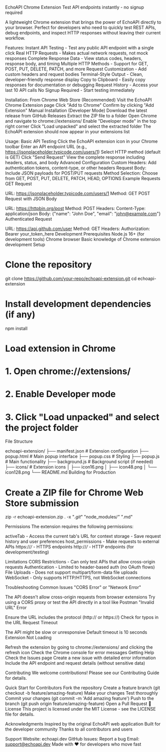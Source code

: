 EchoAPI Chrome Extension
Test API endpoints instantly - no signup required

A lightweight Chrome extension that brings the power of EchoAPI directly to your browser. Perfect for developers who need to quickly test REST APIs, debug endpoints, and inspect HTTP responses without leaving their current workflow.

 Features:
Instant API Testing - Test any public API endpoint with a single click
Real HTTP Requests - Makes actual network requests, not mock responses
Complete Response Data - View status codes, headers, response body, and timing
Multiple HTTP Methods - Support for GET, POST, PUT, DELETE, PATCH, and more
Request Customization - Add custom headers and request bodies
Terminal-Style Output - Clean, developer-friendly response display
Copy to Clipboard - Easily copy responses for documentation or debugging
Request History - Access your last 10 API calls
No Signup Required - Start testing immediately

 Installation:
From Chrome Web Store (Recommended)
Visit the EchoAPI Chrome Extension page
Click "Add to Chrome"
Confirm by clicking "Add Extension"
Manual Installation (Developer Mode)
Download the latest release from GitHub Releases
Extract the ZIP file to a folder
Open Chrome and navigate to chrome://extensions/
Enable "Developer mode" in the top right corner
Click "Load unpacked" and select the extracted folder
The EchoAPI extension should now appear in your extensions list

 Usage:
Basic API Testing
Click the EchoAPI extension icon in your Chrome toolbar
Enter an API endpoint URL (e.g., https://jsonplaceholder.typicode.com/users/1)
Select HTTP method (default is GET)
Click "Send Request"
View the complete response including headers, status, and body
Advanced Configuration
Custom Headers: Add authentication tokens, content-type, or other headers
Request Body: Include JSON payloads for POST/PUT requests
Method Selection: Choose from GET, POST, PUT, DELETE, PATCH, HEAD, OPTIONS
Example Requests
GET Request

URL: https://jsonplaceholder.typicode.com/users/1
Method: GET
POST Request with JSON Body

URL: https://httpbin.org/post
Method: POST
Headers: Content-Type: application/json
Body: {"name": "John Doe", "email": "john@example.com"}
Authenticated Request

URL: https://api.github.com/user
Method: GET
Headers: Authorization: Bearer your_token_here
 Development
Prerequisites
Node.js 16+ (for development tools)
Chrome browser
Basic knowledge of Chrome extension development
Setup

# Clone the repository
git clone https://github.com/your-repo/echoapi-extension.git
cd echoapi-extension

# Install development dependencies (if any)
npm install

# Load extension in Chrome
# 1. Open chrome://extensions/
# 2. Enable Developer mode
# 3. Click "Load unpacked" and select the project folder
File Structure

echoapi-extension/
├── manifest.json          # Extension configuration
├── popup.html            # Main popup interface
├── popup.css             # Styling
├── popup.js              # Main functionality
├── background.js         # Background script (if needed)
├── icons/                # Extension icons
│   ├── icon16.png
│   ├── icon48.png
│   └── icon128.png
└── README.md
Building for Production

# Create a ZIP file for Chrome Web Store submission
zip -r echoapi-extension.zip . -x "*.git*" "node_modules/*" "*.md"

 Permissions
The extension requires the following permissions:

activeTab - Access the current tab's URL for context
storage - Save request history and user preferences
host_permissions - Make requests to external APIs
https://*/* - HTTPS endpoints
http://*/* - HTTP endpoints (for development/testing)

  Limitations
CORS Restrictions - Can only test APIs that allow cross-origin requests
Authentication - Limited to header-based auth (no OAuth flows)
File Uploads - Does not support multipart/form-data file uploads
WebSocket - Only supports HTTP/HTTPS, not WebSocket connections

 Troubleshooting
Common Issues
"CORS Error" or "Network Error"

The API doesn't allow cross-origin requests from browser extensions
Try using a CORS proxy or test the API directly in a tool like Postman
"Invalid URL" Error

Ensure the URL includes the protocol (http:// or https://)
Check for typos in the URL
Request Timeout

The API might be slow or unresponsive
Default timeout is 10 seconds
Extension Not Loading

Refresh the extension by going to chrome://extensions/ and clicking the refresh icon
Check the Chrome console for error messages
Getting Help
Check the Issues page
Create a new issue with detailed error information
Include the API endpoint and request details (without sensitive data)

 Contributing
We welcome contributions! Please see our Contributing Guide for details.

Quick Start for Contributors
Fork the repository
Create a feature branch (git checkout -b feature/amazing-feature)
Make your changes
Test thoroughly
Commit your changes (git commit -m 'Add amazing feature')
Push to the branch (git push origin feature/amazing-feature)
Open a Pull Request
📄 License
This project is licensed under the MIT License - see the LICENSE file for details.

 Acknowledgments
Inspired by the original EchoAPI web application
Built for the developer community
Thanks to all contributors and users

 Support
Website: echoapi.dev
GitHub Issues: Report a bug
Email: support@echoapi.dev
Made with ❤ for developers who move fast

